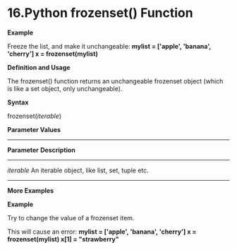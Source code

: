 # 16.Python frozenset() Function

**Example**

Freeze the list, and make it unchangeable: **mylist = \[\'apple\',
\'banana\', \'cherry\'\] x = frozenset(mylist)**

**Definition and Usage**

The frozenset() function returns an unchangeable frozenset object (which
is like a set object, only unchangeable).

**Syntax**

frozenset(*iterable*)

**Parameter Values**

  -----------------------------------------------------------------------
  **Parameter**     **Description**
  ----------------- -----------------------------------------------------
  *iterable*        An iterable object, like list, set, tuple etc.

  -----------------------------------------------------------------------

**More Examples**

**Example**

Try to change the value of a frozenset item.

This will cause an error: **mylist = \[\'apple\', \'banana\',
\'cherry\'\] x = frozenset(mylist) x\[1\] = \"strawberry\"**
